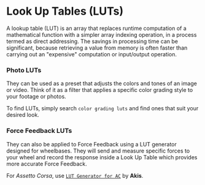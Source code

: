 # Look Up Tables (LUTs)
> <Badge type="tip" text="Updated"/>

A lookup table (LUT) is an array that replaces runtime computation of a mathematical function with a simpler array indexing operation, in a process termed as direct addressing. The savings in processing time can be significant, because retrieving a value from memory is often faster than carrying out an "expensive" computation or input/output operation.

### Photo LUTs
They can be used as a preset that adjusts the colors and tones of an image or video. Think of it as a filter that applies a specific color grading style to your footage or photos.

To find LUTs, simply search `color grading luts` and find ones that suit your desired look.

### Force Feedback LUTs
They can also be applied to Force Feedback using a LUT generator designed for wheelbases. They will send and measure specific forces to your wheel and record the response inside a Look Up Table which provides more accurate Force Feedback.

For *Assetto Corsa*, use [`LUT Generator for AC`](https://www.overtake.gg/downloads/lut-generator-for-ac.9740/) by **Akis**.
